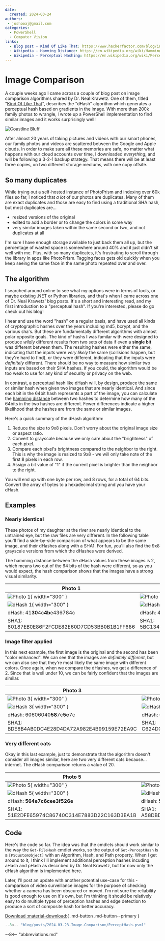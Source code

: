 ```yaml
---
date:
  created: 2024-03-24
authors:
 - joshooaj@gmail.com
categories:
  - PowerShell
  - Computer Vision
links:
  - Blog post - Kind Of Like That: https://www.hackerfactor.com/blog/index.php?/archives/529-Kind-of-Like-That.html
  - Wikipedia - Hamming Distance: https://en.wikipedia.org/wiki/Hamming_distance
  - Wikipedia - Perceptual Hashing: https://en.wikipedia.org/wiki/Perceptual_hashing
---
```


# Image Comparison

A couple weeks ago I came across a couple of blog post on image comparison
algorithms shared by Dr. Neal Krawetz. One of them, titled "[Kind Of Like That](https://www.hackerfactor.com/blog/index.php?/archives/529-Kind-of-Like-That.html)",
describes the "dHash" algorithm which generates a perceptual hash based on
gradients in the image. With more than 200k family photos to wrangle, I wrote up
a PowerShell implementation to find similar images and it works surprisingly well!

<!-- more -->

![Coastline Bluff](hero.jpg)

After almost 20 years of taking pictures and videos with our smart phones, our
family photos and videos are scattered between the Google and Apple clouds. In
order to make sure all these memories are safe, no matter what happens with our
cloud accounts over time, I downloaded _everything_, and will be following a
3-2-1 backup strategy. That means there will be at least three copies, on two
different storage mediums, with one copy offsite.

## So many duplicates

While trying out a self-hosted instance of [PhotoPrism](https://www.photoprism.app/)
and indexing over 60k files so far, I noticed that _a lot_ of our photos are
duplicates. Many of them are exact duplicates and those are easy to find using
a traditional SHA hash, but most duplicates are...

- resized versions of the original
- edited to add a border or to change the colors in some way
- very similar images taken within the same second or two, and not duplicates at all

I'm sure I have enough storage available to just back them all up, but the percentage
of wasted space is somewhere around 40% and it just didn't sit well with me. Plus,
with so many duplicates, it's frustrating to scroll through the library in apps
like PhotoPrism. Tagging faces gets old quickly when you keep seeing the same face
in the same photo repeated over and over.

## The algorithm

I searched around online to see what my options were in terms of tools, or maybe
existing .NET or Python libraries, and that's when I came across one of Dr. Neal
Krawetz' blog posts. It's a short and interesting read, and my first introduction
to a "perceptual hash". If you're interested, please do go check out his blog!

I hear and use the word "hash" on a regular basis, and have used all kinds of
cryptographic hashes over the years including md5, bcrypt, and the various sha's.
But these are fundamentally different algorithms with almost polar opposite
goals. The kind of hashs I was familar with were designed to produce _wildly_
different results from two sets of data if even a __single bit__ was different
between them. The resulting hashes were either the same, indicating that the
inputs were _very likely_ the same (collisions happen, but they're hard to find),
or they were different, indicating that the inputs were _definitely_ different.
There should be no way to measure how similar two inputs are based on their SHA
hashes. If you could, the algorithm would be too weak to use for any kind of
security or privacy on the web.

In contrast, a perceptual hash like dHash will, by design, produce the same or
similar hash when given two images that are nearly identical. And since each bit
in the 64bit hash represents a part of the image, you can calculate the
[hamming distance](https://en.wikipedia.org/wiki/Hamming_distance) between two
hashes to determine how many of the 64bits in the two hashes are different.
Fewer differences indicate a higher likelihood that the hashes are from the same
or similar images.

Here's a quick summary of the dHash algorithm:

1. Reduce the size to 9x8 pixels. Don't worry about the original image size or aspect ratio.
2. Convert to grayscale because we only care about the "brightness" of each pixel.
3. Compare each pixel's brightness compared to the neighbor to the right. This is why the image is resized to 9x8 - we will only take note of the first 8 pixels in each row.
4. Assign a bit value of "1" if the current pixel is brighter than the neighbor to the right.

You will end up with one byte per row, and 8 rows, for a total of 64 bits. Convert
the array of bytes to a hexadecimal string and you have your dHash.

## Examples

### Nearly identical

These photos of my daughter at the river are nearly identical to the untrained
eye, but the raw files are very different. In the following table you'll find a
side-by-side comparison of what appears to be the same image, and their dHashes
along with a SHA1. For fun, you'll also find the 9x8 grayscale versions from which the
dHashes were derived.

The hamming distance between the dHash values from these images is 2, which means
two out of the 64 bits of the hash were different, so as you would expect, the
hash comparison shows that the images have a strong visual similarity.

| Photo 1                                        | Photo 2                                        |
| ---------------------------------------------- | ---------------------------------------------- |
| ![Photo 1](photo1.jpg){ width="300" }          | ![Photo 2](photo2.jpg){ width="300" }          |
| ![dHash 1](photo1.dhash.jpg){ width="300" }    | ![dHash 2](photo2.dhash.jpg){ width="300" }    |
| dHash: 41**30**4c**4b**e436784c                | dHash: 41**20**4c**49**e436784c                |
| SHA1: 80187EB0E86F2FCDE82E60D7CD53BB0B1B1FF686 | SHA1: 5BC13493BB94536C3EAE794A924C1D9A00D207D6 |

### Image filter applied

In this next example, the first image is the original and the second has been
"color enhanced". We can see that the images are _definitely different_, but we
can also see that they're most likely the same image with different colors. Once
again, when we compare the dHashes, we get a difference of 2. Since that is well
under 10, we can be fairly confident that the images are similar.

| Photo 3                                        | Photo 4                                        |
| ---------------------------------------------- | ---------------------------------------------- |
| ![Photo 3](photo3.jpg){ width="300" }          | ![Photo 4](photo4.jpg){ width="300" }          |
| ![dHash 3](photo3.dhash.jpg){ width="300" }    | ![dHash 4](photo4.dhash.jpg){ width="300" }    |
| dHash: 60606040**58**7c**5c**7c                | dHash: 60606040**d8**7c**5d**7c                |
| SHA1: BDE8B4AB0DC4E28D4DA72A982E4B99159E72EA9C | SHA1: C624DC07813ABBC07E286665AF7A41941F19F9AF |

### Very different cats

Okay in this last example, just to demonstrate that the algorithm doesn't consider
all images similar, here are two very different cats because... internet. The
dHash comparison returns a value of 20.

| Photo 5                                        | Photo 6                                        |
| ---------------------------------------------- | ---------------------------------------------- |
| ![Photo 5](photo5.jpg){ width="300" }          | ![Photo 6](photo6.jpg){ width="300" }          |
| ![dHash 5](photo5.dhash.jpg){ width="300" }    | ![dHash 6](photo6.dhash.jpg){ width="300" }    |
| dHash: **564e7c6cee3f526e**                    | dHash: **564e7c6cee3f526e**                    |
| SHA1: 51E2DFE65974C86740C314E7883D22C163D3EA1B | SHA1: A58DBDAA875B5FC311BBB35A74748E68550CFC12 |

## Code

Here's the code so far. The idea was that the cmdlets should work similar to the
way the `Get-FileHash` cmdlet works, so the output of `Get-PerceptHash` is a
`[PSCustomObject]` with an Algorithm, Hash, and Path property. When I get around
to it, I think I'll implement additional perception hashes incuding aHash and pHash
as described by Dr. Neal Krawetz, but for now only the dHash algorithm is implemented
here.

Later, I'll post an update with another potential use-case for this - comparison of video
surveillance images for the purpose of checking whether a camera has been obscured
or moved. I'm not sure the reliability is good enough to use on it's own, but I'm
thinking it should be relatively easy to do multiple types of perception hashes
and edge detection to produce a sort of composite hash for better accuracy.

[Download :material-download:](PerceptHash.psm1){ .md-button .md-button--primary }

```powershell title="PerceptHash.psm1" linenums="1"
--8<-- "blog/posts/2024-03-23-Image-Comparison/PerceptHash.psm1"
```

--8<-- "abbreviations.md"
